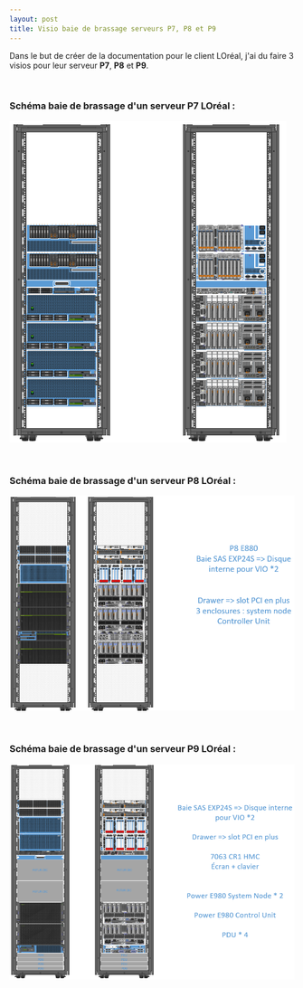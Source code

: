 ```yaml
---
layout: post
title: Visio baie de brassage serveurs P7, P8 et P9
---
```


Dans le but de créer de la documentation pour le client LOréal, j'ai du faire 3 visios pour leur serveur __P7__, __P8__ et __P9__.

&nbsp;

### __Schéma baie de brassage d'un serveur P7 LOréal :__

![image_1](https://github.com/t-benedet/blog/blob/gh-pages/pictures/Baies/p7.png?raw=true)

&nbsp;

### __Schéma baie de brassage d'un serveur P8 LOréal :__

![image_2](https://github.com/t-benedet/blog/blob/gh-pages/pictures/Baies/p8.png?raw=true)

&nbsp;

### __Schéma baie de brassage d'un serveur P9 LOréal :__

![image_3](https://github.com/t-benedet/blog/blob/gh-pages/pictures/Baies/p9.png?raw=true)
